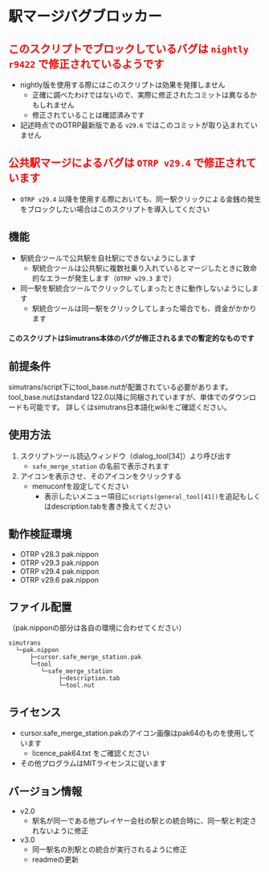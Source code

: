 # 駅マージバグブロッカー

## <font color="Red">このスクリプトでブロックしているバグは `nightly r9422` で修正されているようです</font>
- nightly版を使用する際にはこのスクリプトは効果を発揮しません
  - 正確に調べたわけではないので、実際に修正されたコミットは異なるかもしれません
  - 修正されていることは確認済みです
- 記述時点でのOTRP最新版である `v29.6` ではこのコミットが取り込まれていません

## <font color="Red">公共駅マージによるバグは `OTRP v29.4` で修正されています</font>
- `OTRP v29.4` 以降を使用する際においても、同一駅クリックによる金銭の発生をブロックしたい場合はこのスクリプトを導入してください


## 機能
- 駅統合ツールで公共駅を自社駅にできないようにします
  - 駅統合ツールは公共駅に複数社乗り入れているとマージしたときに致命的なエラーが発生します（`OTRP v29.3` まで）
- 同一駅を駅統合ツールでクリックしてしまったときに動作しないようにします
  - 駅統合ツールは同一駅をクリックしてしまった場合でも、資金がかかります
#### このスクリプトはSimutrans本体のバグが修正されるまでの暫定的なものです

## 前提条件
simutrans/script下にtool_base.nutが配置されている必要があります。
tool_base.nutはstandard 122.0以降に同梱されていますが、単体でのダウンロードも可能です。
詳しくはsimutrans日本語化wikiをご確認ください。

## 使用方法
1. スクリプトツール読込ウィンドウ（dialog_tool[34]）より呼び出す
    - `safe_merge_station` の名前で表示されます
2. アイコンを表示させ、そのアイコンをクリックする
    - menuconfを設定してください
      - 表示したいメニュー項目に`scripts(general_tool[41])`を追記もしくはdescription.tabを書き換えてください

## 動作検証環境
- OTRP v28.3 pak.nippon
- OTRP v29.3 pak.nippon
- OTRP v29.4 pak.nippon
- OTRP v29.6 pak.nippon

## ファイル配置
（pak.nipponの部分は各自の環境に合わせてください）
```
simutrans
  └─pak.nippon
      ├─cursor.safe_merge_station.pak
      └─tool
         └─safe_merge_station
              ├─description.tab
              └─tool.nut

```

## ライセンス
- cursor.safe_merge_station.pakのアイコン画像はpak64のものを使用しています
  - licence_pak64.txt をご確認ください
- その他プログラムはMITライセンスに従います


## バージョン情報
- v2.0
  - 駅名が同一である他プレイヤー会社の駅との統合時に、同一駅と判定されないように修正
- v3.0
  - 同一駅名の別駅との統合が実行されるように修正
  - readmeの更新